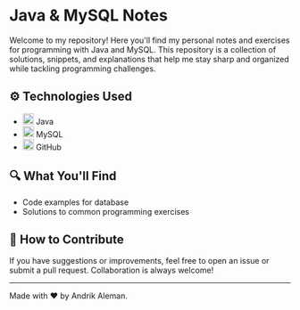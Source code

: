 # Java & MySQL Notes

Welcome to my repository! Here you'll find my personal notes and exercises for programming with Java and MySQL. This repository is a collection of solutions, snippets, and explanations that help me stay sharp and organized while tackling programming challenges.

## ⚙️ Technologies Used

- <img src="https://cdn.jsdelivr.net/gh/devicons/devicon/icons/java/java-original.svg" alt="Java" width="20" height="20"> Java
- <img src="https://cdn.jsdelivr.net/gh/devicons/devicon/icons/mysql/mysql-original.svg" alt="MySQL" width="20" height="20"> MySQL
- <img src="https://cdn.jsdelivr.net/gh/devicons/devicon/icons/github/github-original.svg" alt="GitHub" width="20" height="20"> GitHub

## 🔍 What You'll Find

- Code examples for database
- Solutions to common programming exercises

## 🤝 How to Contribute

If you have suggestions or improvements, feel free to open an issue or submit a pull request. Collaboration is always welcome!

---

Made with ❤️ by Andrik Aleman.

